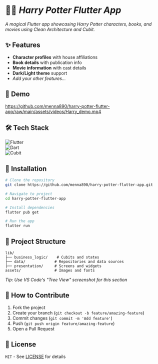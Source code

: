 # 🧙‍♂️ *Harry Potter Flutter App*  


*A magical Flutter app showcasing Harry Potter characters, books, and movies using Clean Architecture and Cubit.*

## ✨ Features  
- **Character profiles** with house affiliations  
- **Book details** with publication info  
- **Movie information** with cast details  
- **Dark/Light theme** support  
- *Add your other features...*  

## 🎥 Demo
https://github.com/menna890/harry-potter-flutter-app/raw/main/assets/videos/Harry_demo.mp4

## 🛠 Tech Stack  
![Flutter](https://img.shields.io/badge/Flutter-%2302569B.svg?style=for-the-badge&logo=Flutter&logoColor=white)  
![Dart](https://img.shields.io/badge/Dart-%230175C2.svg?style=for-the-badge&logo=Dart&logoColor=white)  
![Cubit](https://img.shields.io/badge/State_Management-Cubit-%2338B2AC?style=for-the-badge)  

## 🚀 Installation  
```bash
# Clone the repository  
git clone https://github.com/menna890/harry-potter-flutter-app.git  

# Navigate to project  
cd harry-potter-flutter-app  

# Install dependencies  
flutter pub get  

# Run the app  
flutter run  
```

## 📂 Project Structure  
```plaintext
lib/
├── business_logic/    # Cubits and states
├── data/             # Repositories and data sources
├── presentation/     # Screens and widgets
assets/               # Images and fonts
```
*Tip: Use VS Code's "Tree View" screenshot for this section*

## 🤝 How to Contribute  
1. Fork the project  
2. Create your branch (`git checkout -b feature/amazing-feature`)  
3. Commit changes (`git commit -m 'Add feature'`)  
4. Push (`git push origin feature/amazing-feature`)  
5. Open a Pull Request  

## 📜 License  
`MIT` - See [LICENSE](LICENSE) for details  
